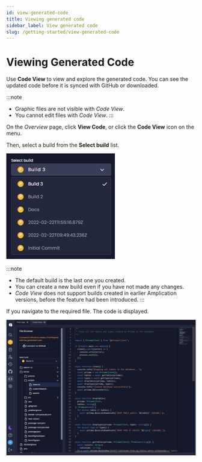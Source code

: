 ```yaml
---
id: view-generated-code
title: Viewing generated code
sidebar_label: View generated code
slug: /getting-started/view-generated-code
---
```


# Viewing Generated Code

Use  **Code View** to view and explore the generated code. You can see the updated code before it is synced with GitHub or downloaded. 


:::note
- Graphic files are not visible with _Code View_.
- You cannot edit files with _Code View_.
:::

On the _Overview_ page, click **View Code**, or click the **Code View** icon on the menu.

Then, select a build from the **Select build** list. 

  ![](../getting-started/assets/view-code2a.png)

:::note
- The default build is the last one you created.
- You can create a new build even if you have not made any changes.
-  _Code View_ does not support builds created in earlier Amplication versions, before the feature had been introduced. 
:::


If you navigate to the required file. The code is displayed. 


   ![](../getting-started/assets/view-code3.png)



